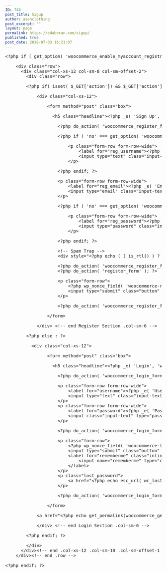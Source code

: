 ```yaml
---
ID: 748
post_title: Sigup
author: asenclothing
post_excerpt: ""
layout: page
permalink: https://edaberan.com/sigup/
published: true
post_date: 2018-07-03 16:21:07
---
```

<pre><span id="line-1"><span class="cp">&lt;?php</span> <span class="k">if</span> <span class="p">(</span> <span class="nx">get_option</span><span class="p">(</span> <span class="s1">'woocommerce_enable_myaccount_registration'</span> <span class="p">)</span> <span class="o">===</span> <span class="s1">'yes'</span> <span class="p">)</span> <span class="o">:</span> <span class="cp">?&gt;</span>
</span><span id="line-2">
</span><span id="line-3"><span class="x">    &lt;div class="row"&gt;</span>
</span><span id="line-4"><span class="x">      &lt;div class="col-xs-12 col-sm-8 col-sm-offset-2"&gt;</span>
</span><span id="line-5"><span class="x">        &lt;div class="row"&gt;</span>
</span><span id="line-6">
</span><span id="line-7">        <span class="cp">&lt;?php</span> <span class="k">if</span><span class="p">(</span> <span class="nb">isset</span><span class="p">(</span> <span class="nv">$_GET</span><span class="p">[</span><span class="s1">'action'</span><span class="p">])</span> <span class="o">&amp;&amp;</span> <span class="nv">$_GET</span><span class="p">[</span><span class="s1">'action'</span><span class="p">]</span> <span class="o">==</span> <span class="s2">"register"</span><span class="p">)</span> <span class="o">:</span> <span class="cp">?&gt;</span>
</span><span id="line-8">
</span><span id="line-9"><span class="x">            &lt;div class="col-xs-12"&gt;</span>
</span><span id="line-10">
</span><span id="line-11"><span class="x">                &lt;form method="post" class="box"&gt;</span>
</span><span id="line-12">
</span><span id="line-13"><span class="x">                  &lt;h5 class="headline"&gt;</span><span class="cp">&lt;?php</span> <span class="nx">_e</span><span class="p">(</span> <span class="s1">'Sign Up'</span><span class="p">,</span> <span class="s1">'woocommerce'</span> <span class="p">);</span> <span class="cp">?&gt;</span><span class="x">&lt;/h5&gt;</span>
</span><span id="line-14">
</span><span id="line-15">                    <span class="cp">&lt;?php</span> <span class="nx">do_action</span><span class="p">(</span> <span class="s1">'woocommerce_register_form_start'</span> <span class="p">);</span> <span class="cp">?&gt;</span>
</span><span id="line-16">
</span><span id="line-17">                    <span class="cp">&lt;?php</span> <span class="k">if</span> <span class="p">(</span> <span class="s1">'no'</span> <span class="o">===</span> <span class="nx">get_option</span><span class="p">(</span> <span class="s1">'woocommerce_registration_generate_username'</span> <span class="p">)</span> <span class="p">)</span> <span class="o">:</span> <span class="cp">?&gt;</span>
</span><span id="line-18">
</span><span id="line-19"><span class="x">                        &lt;p class="form-row form-row-wide"&gt;</span>
</span><span id="line-20"><span class="x">                            &lt;label for="reg_username"&gt;</span><span class="cp">&lt;?php</span> <span class="nx">_e</span><span class="p">(</span> <span class="s1">'Username'</span><span class="p">,</span> <span class="s1">'woocommerce'</span> <span class="p">);</span> <span class="cp">?&gt;</span><span class="x"> &lt;span class="required"&gt;*&lt;/span&gt;&lt;/label&gt;</span>
</span><span id="line-21"><span class="x">                            &lt;input type="text" class="input-text" name="username" id="reg_username" value="</span><span class="cp">&lt;?php</span> <span class="k">if</span> <span class="p">(</span> <span class="o">!</span> <span class="k">empty</span><span class="p">(</span> <span class="nv">$_POST</span><span class="p">[</span><span class="s1">'username'</span><span class="p">]</span> <span class="p">)</span> <span class="p">)</span> <span class="k">echo</span> <span class="nx">esc_attr</span><span class="p">(</span> <span class="nv">$_POST</span><span class="p">[</span><span class="s1">'username'</span><span class="p">]</span> <span class="p">);</span> <span class="cp">?&gt;</span><span class="x">" /&gt;</span>
</span><span id="line-22"><span class="x">                        &lt;/p&gt;</span>
</span><span id="line-23">
</span><span id="line-24">                    <span class="cp">&lt;?php</span> <span class="k">endif</span><span class="p">;</span> <span class="cp">?&gt;</span>
</span><span id="line-25">
</span><span id="line-26"><span class="x">                    &lt;p class="form-row form-row-wide"&gt;</span>
</span><span id="line-27"><span class="x">                        &lt;label for="reg_email"&gt;</span><span class="cp">&lt;?php</span> <span class="nx">_e</span><span class="p">(</span> <span class="s1">'Email address'</span><span class="p">,</span> <span class="s1">'woocommerce'</span> <span class="p">);</span> <span class="cp">?&gt;</span><span class="x"> &lt;span class="required"&gt;*&lt;/span&gt;&lt;/label&gt;</span>
</span><span id="line-28"><span class="x">                        &lt;input type="email" class="input-text" name="email" id="reg_email" value="</span><span class="cp">&lt;?php</span> <span class="k">if</span> <span class="p">(</span> <span class="o">!</span> <span class="k">empty</span><span class="p">(</span> <span class="nv">$_POST</span><span class="p">[</span><span class="s1">'email'</span><span class="p">]</span> <span class="p">)</span> <span class="p">)</span> <span class="k">echo</span> <span class="nx">esc_attr</span><span class="p">(</span> <span class="nv">$_POST</span><span class="p">[</span><span class="s1">'email'</span><span class="p">]</span> <span class="p">);</span> <span class="cp">?&gt;</span><span class="x">" /&gt;</span>
</span><span id="line-29"><span class="x">                    &lt;/p&gt;</span>
</span><span id="line-30">
</span><span id="line-31">                    <span class="cp">&lt;?php</span> <span class="k">if</span> <span class="p">(</span> <span class="s1">'no'</span> <span class="o">===</span> <span class="nx">get_option</span><span class="p">(</span> <span class="s1">'woocommerce_registration_generate_password'</span> <span class="p">)</span> <span class="p">)</span> <span class="o">:</span> <span class="cp">?&gt;</span>
</span><span id="line-32">
</span><span id="line-33"><span class="x">                        &lt;p class="form-row form-row-wide"&gt;</span>
</span><span id="line-34"><span class="x">                            &lt;label for="reg_password"&gt;</span><span class="cp">&lt;?php</span> <span class="nx">_e</span><span class="p">(</span> <span class="s1">'Password'</span><span class="p">,</span> <span class="s1">'woocommerce'</span> <span class="p">);</span> <span class="cp">?&gt;</span><span class="x"> &lt;span class="required"&gt;*&lt;/span&gt;&lt;/label&gt;</span>
</span><span id="line-35"><span class="x">                            &lt;input type="password" class="input-text" name="password" id="reg_password" /&gt;</span>
</span><span id="line-36"><span class="x">                        &lt;/p&gt;</span>
</span><span id="line-37">
</span><span id="line-38">                    <span class="cp">&lt;?php</span> <span class="k">endif</span><span class="p">;</span> <span class="cp">?&gt;</span>
</span><span id="line-39">
</span><span id="line-40"><span class="x">                    &lt;!-- Spam Trap --&gt;</span>
</span><span id="line-41"><span class="x">                    &lt;div style="</span><span class="cp">&lt;?php</span> <span class="k">echo</span> <span class="p">(</span> <span class="p">(</span> <span class="nx">is_rtl</span><span class="p">()</span> <span class="p">)</span> <span class="o">?</span> <span class="s1">'right'</span> <span class="o">:</span> <span class="s1">'left'</span> <span class="p">);</span> <span class="cp">?&gt;</span><span class="x">: -999em; position: absolute;"&gt;&lt;label for="trap"&gt;</span><span class="cp">&lt;?php</span> <span class="nx">_e</span><span class="p">(</span> <span class="s1">'Anti-spam'</span><span class="p">,</span> <span class="s1">'woocommerce'</span> <span class="p">);</span> <span class="cp">?&gt;</span><span class="x">&lt;/label&gt;&lt;input type="text" name="email_2" id="trap" tabindex="-1" /&gt;&lt;/div&gt;</span>
</span><span id="line-42">
</span><span id="line-43">                    <span class="cp">&lt;?php</span> <span class="nx">do_action</span><span class="p">(</span> <span class="s1">'woocommerce_register_form'</span> <span class="p">);</span> <span class="cp">?&gt;</span>
</span><span id="line-44">                    <span class="cp">&lt;?php</span> <span class="nx">do_action</span><span class="p">(</span> <span class="s1">'register_form'</span> <span class="p">);</span> <span class="cp">?&gt;</span>
</span><span id="line-45">
</span><span id="line-46"><span class="x">                    &lt;p class="form-row"&gt;</span>
</span><span id="line-47">                        <span class="cp">&lt;?php</span> <span class="nx">wp_nonce_field</span><span class="p">(</span> <span class="s1">'woocommerce-register'</span> <span class="p">);</span> <span class="cp">?&gt;</span>
</span><span id="line-48"><span class="x">                        &lt;input type="submit" class="button" name="register" value="</span><span class="cp">&lt;?php</span> <span class="nx">_e</span><span class="p">(</span> <span class="s1">'Register'</span><span class="p">,</span> <span class="s1">'woocommerce'</span> <span class="p">);</span> <span class="cp">?&gt;</span><span class="x">" /&gt;</span>
</span><span id="line-49"><span class="x">                    &lt;/p&gt;</span>
</span><span id="line-50">
</span><span id="line-51">                    <span class="cp">&lt;?php</span> <span class="nx">do_action</span><span class="p">(</span> <span class="s1">'woocommerce_register_form_end'</span> <span class="p">);</span> <span class="cp">?&gt;</span>
</span><span id="line-52">
</span><span id="line-53"><span class="x">                &lt;/form&gt;</span>
</span><span id="line-54">
</span><span id="line-55"><span class="x">            &lt;/div&gt; &lt;!-- end Register Section .col-sm-6 --&gt;</span>
</span><span id="line-56">
</span><span id="line-57">        <span class="cp">&lt;?php</span> <span class="k">else</span> <span class="o">:</span> <span class="cp">?&gt;</span>
</span><span id="line-58">
</span><span id="line-59"><span class="x">          &lt;div class="col-xs-12"&gt;</span>
</span><span id="line-60">
</span><span id="line-61"><span class="x">                &lt;form method="post" class="box"&gt;</span>
</span><span id="line-62">
</span><span id="line-63"><span class="x">                  &lt;h5 class="headline"&gt;</span><span class="cp">&lt;?php</span> <span class="nx">_e</span><span class="p">(</span> <span class="s1">'Login'</span><span class="p">,</span> <span class="s1">'woocommerce'</span> <span class="p">);</span> <span class="cp">?&gt;</span><span class="x">&lt;/h5&gt;</span>
</span><span id="line-64">
</span><span id="line-65">                    <span class="cp">&lt;?php</span> <span class="nx">do_action</span><span class="p">(</span> <span class="s1">'woocommerce_login_form_start'</span> <span class="p">);</span> <span class="cp">?&gt;</span>
</span><span id="line-66">
</span><span id="line-67"><span class="x">                    &lt;p class="form-row form-row-wide"&gt;</span>
</span><span id="line-68"><span class="x">                        &lt;label for="username"&gt;</span><span class="cp">&lt;?php</span> <span class="nx">_e</span><span class="p">(</span> <span class="s1">'Username or email address'</span><span class="p">,</span> <span class="s1">'woocommerce'</span> <span class="p">);</span> <span class="cp">?&gt;</span><span class="x"> &lt;span class="required"&gt;*&lt;/span&gt;&lt;/label&gt;</span>
</span><span id="line-69"><span class="x">                        &lt;input type="text" class="input-text" name="username" id="username" value="</span><span class="cp">&lt;?php</span> <span class="k">if</span> <span class="p">(</span> <span class="o">!</span> <span class="k">empty</span><span class="p">(</span> <span class="nv">$_POST</span><span class="p">[</span><span class="s1">'username'</span><span class="p">]</span> <span class="p">)</span> <span class="p">)</span> <span class="k">echo</span> <span class="nx">esc_attr</span><span class="p">(</span> <span class="nv">$_POST</span><span class="p">[</span><span class="s1">'username'</span><span class="p">]</span> <span class="p">);</span> <span class="cp">?&gt;</span><span class="x">" /&gt;</span>
</span><span id="line-70"><span class="x">                    &lt;/p&gt;</span>
</span><span id="line-71"><span class="x">                    &lt;p class="form-row form-row-wide"&gt;</span>
</span><span id="line-72"><span class="x">                        &lt;label for="password"&gt;</span><span class="cp">&lt;?php</span> <span class="nx">_e</span><span class="p">(</span> <span class="s1">'Password'</span><span class="p">,</span> <span class="s1">'woocommerce'</span> <span class="p">);</span> <span class="cp">?&gt;</span><span class="x"> &lt;span class="required"&gt;*&lt;/span&gt;&lt;/label&gt;</span>
</span><span id="line-73"><span class="x">                        &lt;input class="input-text" type="password" name="password" id="password" /&gt;</span>
</span><span id="line-74"><span class="x">                    &lt;/p&gt;</span>
</span><span id="line-75">
</span><span id="line-76">                    <span class="cp">&lt;?php</span> <span class="nx">do_action</span><span class="p">(</span> <span class="s1">'woocommerce_login_form'</span> <span class="p">);</span> <span class="cp">?&gt;</span>
</span><span id="line-77">
</span><span id="line-78"><span class="x">                    &lt;p class="form-row"&gt;</span>
</span><span id="line-79">                        <span class="cp">&lt;?php</span> <span class="nx">wp_nonce_field</span><span class="p">(</span> <span class="s1">'woocommerce-login'</span> <span class="p">);</span> <span class="cp">?&gt;</span>
</span><span id="line-80"><span class="x">                        &lt;input type="submit" class="button" name="login" value="</span><span class="cp">&lt;?php</span> <span class="nx">_e</span><span class="p">(</span> <span class="s1">'Login'</span><span class="p">,</span> <span class="s1">'woocommerce'</span> <span class="p">);</span> <span class="cp">?&gt;</span><span class="x">" /&gt;</span>
</span><span id="line-81"><span class="x">                        &lt;label for="rememberme" class="inline"&gt;</span>
</span><span id="line-82"><span class="x">                            &lt;input name="rememberme" type="checkbox" id="rememberme" value="forever" /&gt; </span><span class="cp">&lt;?php</span> <span class="nx">_e</span><span class="p">(</span> <span class="s1">'Remember me'</span><span class="p">,</span> <span class="s1">'woocommerce'</span> <span class="p">);</span> <span class="cp">?&gt;</span>
</span><span id="line-83"><span class="x">                        &lt;/label&gt;</span>
</span><span id="line-84"><span class="x">                    &lt;/p&gt;</span>
</span><span id="line-85"><span class="x">                    &lt;p class="lost_password"&gt;</span>
</span><span id="line-86"><span class="x">                        &lt;a href="</span><span class="cp">&lt;?php</span> <span class="k">echo</span> <span class="nx">esc_url</span><span class="p">(</span> <span class="nx">wc_lostpassword_url</span><span class="p">()</span> <span class="p">);</span> <span class="cp">?&gt;</span><span class="x">"&gt;</span><span class="cp">&lt;?php</span> <span class="nx">_e</span><span class="p">(</span> <span class="s1">'Lost your password?'</span><span class="p">,</span> <span class="s1">'woocommerce'</span> <span class="p">);</span> <span class="cp">?&gt;</span><span class="x">&lt;/a&gt;</span>
</span><span id="line-87"><span class="x">                    &lt;/p&gt;</span>
</span><span id="line-88">
</span><span id="line-89">                    <span class="cp">&lt;?php</span> <span class="nx">do_action</span><span class="p">(</span> <span class="s1">'woocommerce_login_form_end'</span> <span class="p">);</span> <span class="cp">?&gt;</span>
</span><span id="line-90">
</span><span id="line-91"><span class="x">                &lt;/form&gt;</span>
</span><span id="line-92">
</span><span id="line-93"><span class="x">            &lt;a href="</span><span class="cp">&lt;?php</span> <span class="k">echo</span> <span class="nx">get_permalink</span><span class="p">(</span><span class="nx">woocommerce_get_page_id</span><span class="p">(</span><span class="s1">'myaccount'</span><span class="p">))</span> <span class="o">.</span> <span class="s1">'?action=register'</span><span class="p">;</span> <span class="cp">?&gt;</span><span class="x">"&gt;</span><span class="cp">&lt;?php</span> <span class="nx">_e</span><span class="p">(</span> <span class="s1">'Register'</span> <span class="p">);</span> <span class="cp">?&gt;</span><span class="x">&lt;/a&gt;</span>
</span><span id="line-94">
</span><span id="line-95"><span class="x">            &lt;/div&gt; &lt;!-- end Login Section .col-sm-6 --&gt;</span>
</span><span id="line-96">
</span><span id="line-97">        <span class="cp">&lt;?php</span> <span class="k">endif</span><span class="p">;</span> <span class="cp">?&gt;</span>
</span><span id="line-98">
</span><span id="line-99"><span class="x">        &lt;/div&gt;</span>
</span><span id="line-100"><span class="x">      &lt;/div&gt;&lt;!-- end .col-xs-12 .col-sm-10 .col-sm-offset-1 --&gt;</span>
</span><span id="line-101"><span class="x">    &lt;/div&gt;&lt;!-- end .row --&gt;</span>
</span><span id="line-102">
</span><span id="line-103"><span class="cp">&lt;?php</span> <span class="k">endif</span><span class="p">;</span> <span class="cp">?&gt;</span></span></pre>